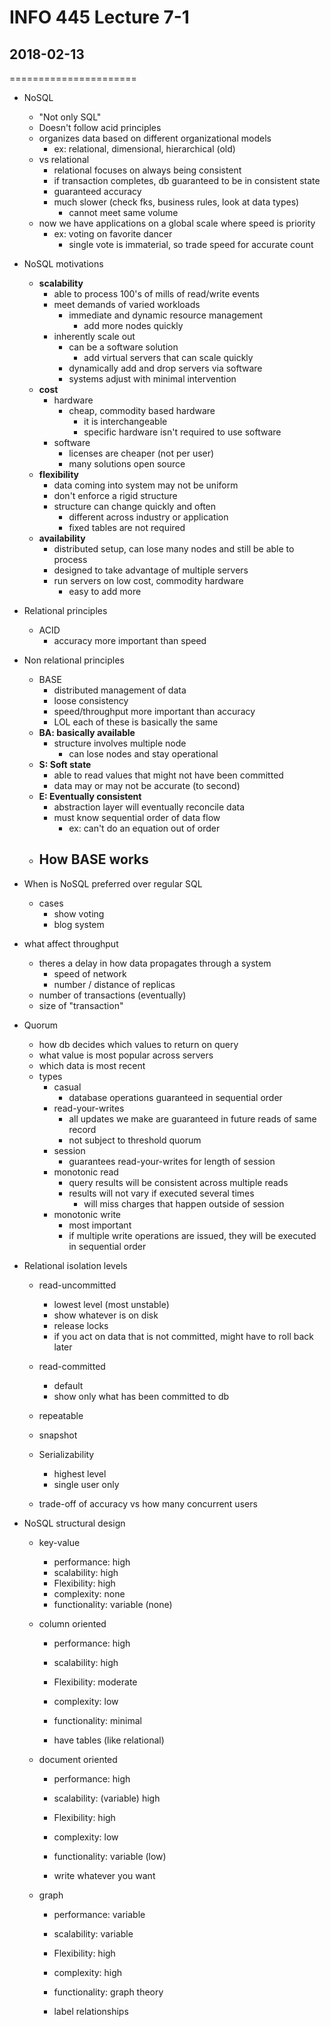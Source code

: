 # INFO 445 Lecture 7-1
## 2018-02-13
======================

- NoSQL
    - "Not only SQL"
    - Doesn't follow acid principles
    - organizes data based on different organizational models
        - ex: relational, dimensional, hierarchical (old)
    - vs relational
        - relational focuses on always being consistent
        - if transaction completes, db guaranteed to be in consistent state
        - guaranteed accuracy
        - much slower (check fks, business rules, look at data types)
            - cannot meet same volume
    - now we have applications on a global scale where speed is priority
        - ex: voting on favorite dancer
            - single vote is immaterial, so trade speed for accurate count

- NoSQL motivations
    - **scalability**
        - able to process 100's of mills of read/write events
        - meet demands of varied workloads
            - immediate and dynamic resource management
                - add more nodes quickly
        - inherently scale out
            - can be a software solution
                - add virtual servers that can scale quickly
            - dynamically add and drop servers via software
            - systems adjust with minimal intervention
    - **cost**
        - hardware
            - cheap, commodity based hardware
                - it is interchangeable
                - specific hardware isn't required to use software
        - software
            - licenses are cheaper (not per user)
            - many solutions open source
    - **flexibility**
        - data coming into system may not be uniform
        - don't enforce a rigid structure
        - structure can change quickly and often
            - different across industry or application
            - fixed tables are not required
    - **availability**
        - distributed setup, can lose many nodes and still be able to process
        - designed to take advantage of multiple servers
        - run servers on low cost, commodity hardware
            - easy to add more

- Relational principles
    - ACID
        - accuracy more important than speed

- Non relational principles
    - BASE
        - distributed management of data
        - loose consistency
        - speed/throughput more important than accuracy
        - LOL each of these is basically the same
    - **BA: basically available**
        - structure involves multiple node
            - can lose nodes and stay operational
    - **S: Soft state**
        - able to read values that might not have been committed
        - data may or may not be accurate (to second)
    - **E: Eventually consistent**
        - abstraction layer will eventually reconcile data
        - must know sequential order of data flow
            - ex: can't do an equation out of order
    - How BASE works
        - 

- When is NoSQL preferred over regular SQL
    - cases
        - show voting
        - blog system

- what affect throughput
    - theres a delay in how data propagates through a system
        - speed of network
        - number / distance of replicas
    - number of transactions (eventually)
    - size of "transaction"

- Quorum
    - how db decides which values to return on query
    - what value is most popular across servers
    - which data is most recent
    - types
        - casual
            - database operations guaranteed in sequential order
        - read-your-writes
            - all updates we make are guaranteed in future reads of same record
            - not subject to threshold quorum
        - session
            - guarantees read-your-writes for length of session
        - monotonic read
            - query results will be consistent across multiple reads
            - results will not vary if executed several times
                - will miss charges that happen outside of session
        - monotonic write
            - most important
            - if multiple write operations are issued, they will be executed in sequential order

- Relational isolation levels
    - read-uncommitted
        - lowest level (most unstable)
        - show whatever is on disk
        - release locks
        - if you act on data that is not committed, might have to roll back later
    - read-committed
        - default
        - show only what has been committed to db
    - repeatable
    - snapshot
    - Serializability
        - highest level
        - single user only

    - trade-off of accuracy vs how many concurrent users

- NoSQL structural design
    - key-value
        - performance: high
        - scalability: high
        - Flexibility: high
        - complexity: none
        - functionality: variable (none)

    - column oriented
        - performance: high
        - scalability: high
        - Flexibility: moderate
        - complexity: low
        - functionality: minimal

        - have tables (like relational)

    - document oriented
        - performance: high
        - scalability: (variable) high
        - Flexibility: high
        - complexity: low
        - functionality: variable (low)

        - write whatever you want

    - graph
        - performance: variable
        - scalability: variable
        - Flexibility: high
        - complexity: high
        - functionality: graph theory

        - label relationships
